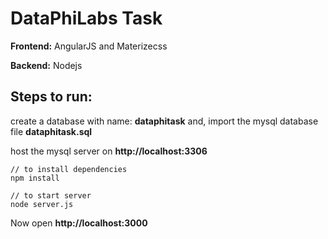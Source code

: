 # DataPhiLabs Task

**Frontend:** AngularJS and Materizecss

**Backend:** Nodejs

## Steps to run:

create a database with name: **dataphitask** and, import the mysql database file **dataphitask.sql**

host the mysql server on **http://localhost:3306**

```
// to install dependencies
npm install

// to start server
node server.js
```

Now open **http://localhost:3000**